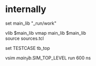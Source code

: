 # internally


set main_lib "_run/work"

vlib $main_lib
vmap main_lib $main_lib  
	source sources.tcl 

set TESTCASE tb_top

vsim $main_lib.$SIM_TOP_LEVEL
run 600 ns